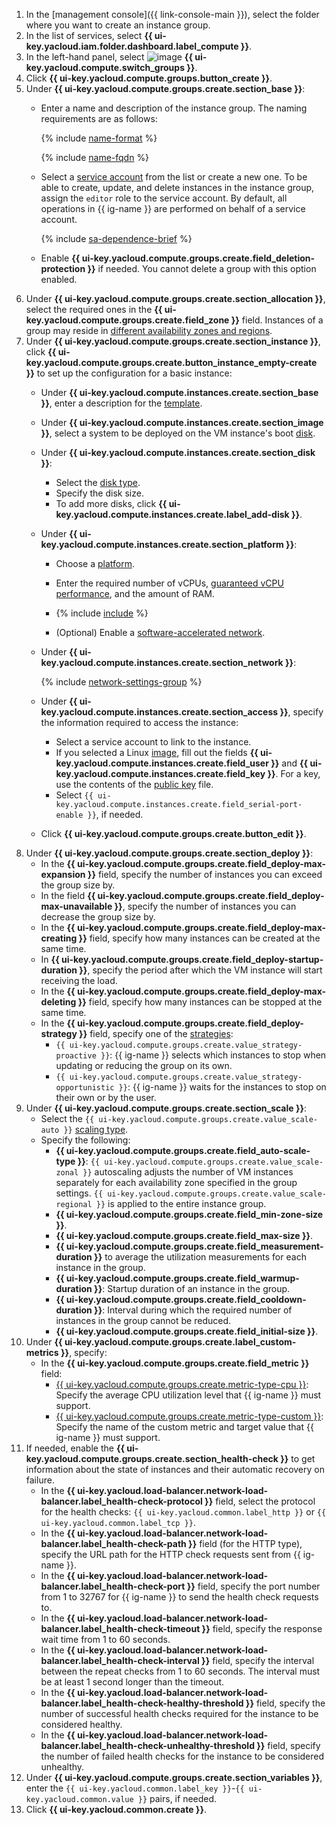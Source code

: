 1. In the [management console]({{ link-console-main }}), select the folder where you want to create an instance group.
1. In the list of services, select **{{ ui-key.yacloud.iam.folder.dashboard.label_compute }}**.
1. In the left-hand panel, select ![image](../../_assets/console-icons/layers-3-diagonal.svg) **{{ ui-key.yacloud.compute.switch_groups }}**.
1. Click **{{ ui-key.yacloud.compute.groups.button_create }}**.
1. Under **{{ ui-key.yacloud.compute.groups.create.section_base }}**:
   * Enter a name and description of the instance group. The naming requirements are as follows:

      {% include [name-format](../name-format.md) %}

      {% include [name-fqdn](../compute/name-fqdn.md) %}

   * Select a [service account](../../iam/concepts/users/service-accounts.md) from the list or create a new one. To be able to create, update, and delete instances in the instance group, assign the `editor` role to the service account. By default, all operations in {{ ig-name }} are performed on behalf of a service account.

      {% include [sa-dependence-brief](../../_includes/instance-groups/sa-dependence-brief.md) %}

   * Enable **{{ ui-key.yacloud.compute.groups.create.field_deletion-protection }}** if needed. You cannot delete a group with this option enabled.
1. Under **{{ ui-key.yacloud.compute.groups.create.section_allocation }}**, select the required ones in the **{{ ui-key.yacloud.compute.groups.create.field_zone }}** field. Instances of a group may reside in [different availability zones and regions](../../overview/concepts/geo-scope.md).
1. Under **{{ ui-key.yacloud.compute.groups.create.section_instance }}**, click **{{ ui-key.yacloud.compute.groups.create.button_instance_empty-create }}** to set up the configuration for a basic instance:
   * Under **{{ ui-key.yacloud.compute.instances.create.section_base }}**, enter a description for the [template](../../compute/concepts/instance-groups/instance-template.md).
   * Under **{{ ui-key.yacloud.compute.instances.create.section_image }}**, select a system to be deployed on the VM instance's boot [disk](../../compute/concepts/disk.md).

   * Under **{{ ui-key.yacloud.compute.instances.create.section_disk }}**:
      * Select the [disk type](../../compute/concepts/disk.md#disks_types).
      * Specify the disk size.
      * To add more disks, click **{{ ui-key.yacloud.compute.instances.create.label_add-disk }}**.
   * Under **{{ ui-key.yacloud.compute.instances.create.section_platform }}**:
      * Choose a [platform](../../compute/concepts/vm-platforms.md).
      * Enter the required number of vCPUs, [guaranteed vCPU performance](../../compute/concepts/performance-levels.md), and the amount of RAM.
      * {% include [include](specify-preemptible-vm.md) %}

      * (Optional) Enable a [software-accelerated network](../../compute/concepts/software-accelerated-network.md).
   * Under **{{ ui-key.yacloud.compute.instances.create.section_network }}**:

      {% include [network-settings-group](../../_includes/compute/network-settings-group.md) %}

   * Under **{{ ui-key.yacloud.compute.instances.create.section_access }}**, specify the information required to access the instance:
      * Select a service account to link to the instance.
      * If you selected a Linux [image](../../compute/concepts/image.md), fill out the fields **{{ ui-key.yacloud.compute.instances.create.field_user }}** and **{{ ui-key.yacloud.compute.instances.create.field_key }}**. For a key, use the contents of the [public key](../../compute/operations/vm-connect/ssh.md#creating-ssh-keys) file.
      * Select `{{ ui-key.yacloud.compute.instances.create.field_serial-port-enable }}`, if needed.
   * Click **{{ ui-key.yacloud.compute.groups.create.button_edit }}**.
1. Under **{{ ui-key.yacloud.compute.groups.create.section_deploy }}**:
   * In the **{{ ui-key.yacloud.compute.groups.create.field_deploy-max-expansion }}** field, specify the number of instances you can exceed the group size by.
   * In the field **{{ ui-key.yacloud.compute.groups.create.field_deploy-max-unavailable }}**, specify the number of instances you can decrease the group size by.
   * In the **{{ ui-key.yacloud.compute.groups.create.field_deploy-max-creating }}** field, specify how many instances can be created at the same time.
   * In **{{ ui-key.yacloud.compute.groups.create.field_deploy-startup-duration }}**, specify the period after which the VM instance will start receiving the load.
   * In the **{{ ui-key.yacloud.compute.groups.create.field_deploy-max-deleting }}** field, specify how many instances can be stopped at the same time.
   * In the **{{ ui-key.yacloud.compute.groups.create.field_deploy-strategy }}** field, specify one of the [strategies](../../compute/concepts/instance-groups/policies/deploy-policy.md#strategy):
      * `{{ ui-key.yacloud.compute.groups.create.value_strategy-proactive }}`: {{ ig-name }} selects which instances to stop when updating or reducing the group on its own.
      * `{{ ui-key.yacloud.compute.groups.create.value_strategy-opportunistic }}`: {{ ig-name }} waits for the instances to stop on their own or by the user.
1. Under **{{ ui-key.yacloud.compute.groups.create.section_scale }}**:
   * Select the `{{ ui-key.yacloud.compute.groups.create.value_scale-auto }}` [scaling type](../../compute/concepts/instance-groups/scale.md).
   * Specify the following:
      * **{{ ui-key.yacloud.compute.groups.create.field_auto-scale-type }}**: `{{ ui-key.yacloud.compute.groups.create.value_scale-zonal }}` autoscaling adjusts the number of VM instances separately for each availability zone specified in the group settings. `{{ ui-key.yacloud.compute.groups.create.value_scale-regional }}` is applied to the entire instance group.
      * **{{ ui-key.yacloud.compute.groups.create.field_min-zone-size }}**.
      * **{{ ui-key.yacloud.compute.groups.create.field_max-size }}**.
      * **{{ ui-key.yacloud.compute.groups.create.field_measurement-duration }}** to average the utilization measurements for each instance in the group.
      * **{{ ui-key.yacloud.compute.groups.create.field_warmup-duration }}**: Startup duration of an instance in the group.
      * **{{ ui-key.yacloud.compute.groups.create.field_cooldown-duration }}**: Interval during which the required number of instances in the group cannot be reduced.
      * **{{ ui-key.yacloud.compute.groups.create.field_initial-size }}**.
1. Under **{{ ui-key.yacloud.compute.groups.create.label_custom-metrics }}**, specify:
   * In the **{{ ui-key.yacloud.compute.groups.create.field_metric }}** field:
      * [{{ ui-key.yacloud.compute.groups.create.metric-type-cpu }}](../../compute/concepts/instance-groups/scale.md#cpu-utilization): Specify the average CPU utilization level that {{ ig-name }} must support.
      * [{{ ui-key.yacloud.compute.groups.create.metric-type-custom }}](../../compute/concepts/instance-groups/scale.md#custom-metrics): Specify the name of the custom metric and target value that {{ ig-name }} must support.
1. If needed, enable the **{{ ui-key.yacloud.compute.groups.create.section_health-check }}** to get information about the state of instances and their automatic recovery on failure.
   * In the **{{ ui-key.yacloud.load-balancer.network-load-balancer.label_health-check-protocol }}** field, select the protocol for the health checks: `{{ ui-key.yacloud.common.label_http }}` or `{{ ui-key.yacloud.common.label_tcp }}`.
   * In the **{{ ui-key.yacloud.load-balancer.network-load-balancer.label_health-check-path }}** field (for the HTTP type), specify the URL path for the HTTP check requests sent from {{ ig-name }}.
   * In the **{{ ui-key.yacloud.load-balancer.network-load-balancer.label_health-check-port }}** field, specify the port number from 1 to 32767 for {{ ig-name }} to send the health check requests to.
   * In the **{{ ui-key.yacloud.load-balancer.network-load-balancer.label_health-check-timeout }}** field, specify the response wait time from 1 to 60 seconds.
   * In the **{{ ui-key.yacloud.load-balancer.network-load-balancer.label_health-check-interval }}** field, specify the interval between the repeat checks from 1 to 60 seconds. The interval must be at least 1 second longer than the timeout.
   * In the **{{ ui-key.yacloud.load-balancer.network-load-balancer.label_health-check-healthy-threshold }}** field, specify the number of successful health checks required for the instance to be considered healthy.
   * In the **{{ ui-key.yacloud.load-balancer.network-load-balancer.label_health-check-unhealthy-threshold }}** field, specify the number of failed health checks for the instance to be considered unhealthy.
1. Under **{{ ui-key.yacloud.compute.groups.create.section_variables }}**, enter the `{{ ui-key.yacloud.common.label_key }}`-`{{ ui-key.yacloud.common.value }}` pairs, if needed.
1. Click **{{ ui-key.yacloud.common.create }}**.
